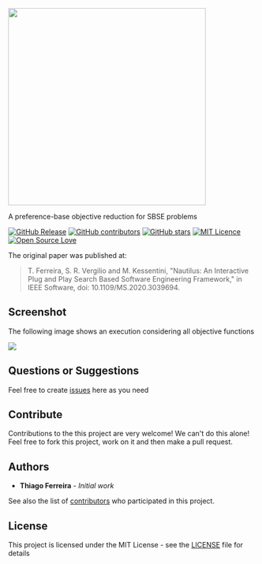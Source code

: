 <img src="https://user-images.githubusercontent.com/114015/101218438-135c5080-3651-11eb-9191-ce6ff0be2d4f.png" width="400px">

A preference-base objective reduction for SBSE problems

[![GitHub Release](https://img.shields.io/github/release/nautilus-framework/nautilus-framework.svg)](https://github.com/nautilus-framework/nautilus-framework/releases/latest)
[![GitHub contributors](https://img.shields.io/github/contributors/nautilus-framework/nautilus-framework.svg)](https://github.com/nautilus-framework/nautilus-framework/graphs/contributors)
[![GitHub stars](https://img.shields.io/github/stars/nautilus-framework/nautilus-framework.svg)](https://github.com/almende/nautilus-framework/nautilus-framework)
[![MIT Licence](https://badges.frapsoft.com/os/mit/mit.svg?v=103)](https://opensource.org/licenses/mit-license.php)
[![Open Source Love](https://badges.frapsoft.com/os/v1/open-source.svg?v=103)](https://github.com/ellerbrock/open-source-badges/)

The original paper was published at:

> T. Ferreira, S. R. Vergilio and M. Kessentini, "Nautilus: An Interactive Plug and Play Search Based Software Engineering Framework," in IEEE Software, doi: 10.1109/MS.2020.3039694.


## Screenshot

The following image shows an execution considering all objective functions

<kbd>
  <img src="https://user-images.githubusercontent.com/114015/101218578-51f20b00-3651-11eb-8bc7-39cad9b448a0.png">
</kbd>

## Questions or Suggestions

Feel free to create <a href="https://github.com/nautilus-framework/nautilus-framework/issues">issues</a> here as you need

## Contribute

Contributions to the this project are very welcome! We can't do this alone! Feel free to fork this project, work on it and then make a pull request.

## Authors

* **Thiago Ferreira** - *Initial work*

See also the list of [contributors](https://github.com/nautilus-framework/nautilus-framework/graphs/contributors) who participated in this project.

## License

This project is licensed under the MIT License - see the [LICENSE](LICENSE) file for details
